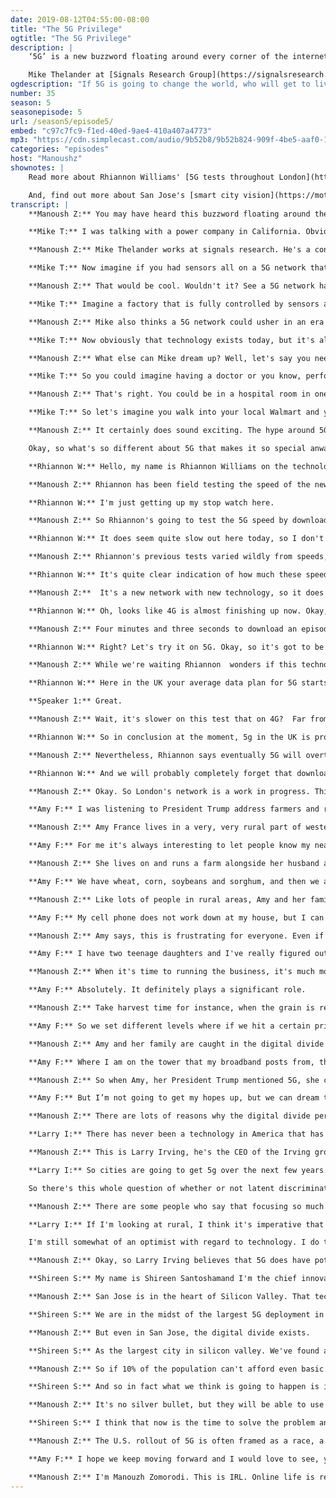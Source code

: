 ```yaml
---
date: 2019-08-12T04:55:00-08:00
title: "The 5G Privilege"
ogtitle: "The 5G Privilege"
description: |
    ‘5G’ is a new buzzword floating around every corner of the internet. But what exactly is this hyped-up cellular network, often referred to as the next technological evolution in mobile internet communications? Will it really be 100 times faster than what we have now? What will it make possible that has never been possible before? Who will reap the benefits? And, who will get left behind?

    Mike Thelander at [Signals Research Group](https://signalsresearch.com/) imagines the wild ways 5G might change our lives in the near future. [Rhiannon Williams](https://twitter.com/RhiannonJudithW/) hits the street to test drive a new 5G network. [Amy France](https://twitter.com/amy_kaymay/) lives in a very rural part of Kansas — she dreams of the day that true, fast internet could come to her farm (but isn’t holding her breath). [Larry Irving](https://twitter.com/larry_irving/) explains why technology has never been provided equally to everyone, and why he fears 5G will leave too many people out. [Shireen Santosham](https://twitter.com/ssantosham/), though, is doing what she can to leverage 5G deployment in order to bridge the digital divide in her city of San Jose.
ogdescription: "If 5G is going to change the world, who will get to live in it? Explore the future of mobile internet in Firefox's IRL podcast. "
number: 35
season: 5
seasonepisode: 5
url: /season5/episode5/
embed: "c97c7fc9-f1ed-40ed-9ae4-410a407a4773"
mp3: "https://cdn.simplecast.com/audio/9b52b8/9b52b824-909f-4be5-aaf0-10f9e93c7818/c97c7fc9-f1ed-40ed-9ae4-410a407a4773/irl_s5_e05_5g_privilege_final_tc.mp3"
categories: "episodes"
host: "Manoushz"
shownotes: |
    Read more about Rhiannon Williams' [5G tests throughout London](https://inews.co.uk/news/what-its-like-to-use-ees-5g-network-in-london/).

    And, find out more about San Jose's [smart city vision](https://moti.sanjosemayor.org/smart-city-vision/) that hopes to bridge the digital divide.
transcript: |
    **Manoush Z:** You may have heard this buzzword floating around the Internet lately: "5G" - 5G as in fifth generation. It's the next technological evolution in mobile internet communications. A completely new network for anyone who accesses the Internet on their smartphone or other wireless device. boosters of the new tech say It could be a hundred times faster than what we have available now and with speeds like that, people are imagining all kinds of things we might be able to do with this hyped up new network.

    **Mike T:** I was talking with a power company in California. Obviously you have lots of fires that take place in California. Power lines fall down. It creates a fire. It's devastating.

    **Manoush Z:** Mike Thelander works at signals research. He's a consultant for telecom companies.

    **Mike T:** Now imagine if you had sensors all on a 5G network that could sense when that the pole is falling down and actually turn off the power before the line hits the ground. That would be phenomenal.

    **Manoush Z:** That would be cool. Wouldn't it? See a 5G network has more bandwidth, more space to handle more connections. So you can make a lot more tiny devices each with an embedded 5G chip and add them to a network. Think Internet of things on 5G steroids.

    **Mike T:** Imagine a factory that is fully controlled by sensors and other devices all running on a 5G  network where it requires not necessarily fast data speeds or high amounts of data, but it requires very high reliability.

    **Manoush Z:** Mike also thinks a 5G network could usher in an era of truly autonomous vehicles.

    **Mike T:** Now obviously that technology exists today, but it's all each vehicle for itself. Now imagine a world where these vehicles can talk to each other. These cars can talk to infrastructure on the side of the road. They can talk to pedestrians, they can warn a pedestrian that they're coming up behind them. So it really takes your autonomous driving to a whole new nother realm in terms of both efficiency as well as safety.

    **Manoush Z:** What else can Mike dream up? Well, let's say you needed very specialized surgery, but the best doctor for the job is thousands of miles away.

    **Mike T:** So you could imagine having a doctor or you know, performing an operation on a patient in a distant city. What 5G is providing is the communications link to ensure that that doctor, if he's moving his hands and using, you know, AR/VR type technology that he can sense the patient in real time.

    **Manoush Z:** That's right. You could be in a hospital room in one part of the country while a surgeon on the other side of the country using a 5G connected medical room could save your life. It'll be so fast, the physician will feel like they're right there with you. If 5G lives up to the expectations, then even something more mundane as are run to the grocery store could change dramatically.

    **Mike T:** So let's imagine you walk into your local Walmart and your Costco and you obviously see signs advertising what's on sale. Now imagine you have on say a pair of Google goggles. You know, and your goggles have little pop up windows that only you can see because it's augmented reality and they could point out things in the store that might be of interest to you. To me. That sounds exciting.

    **Manoush Z:** It certainly does sound exciting. The hype around 5G and there is a lot of it suggests that there is nothing, it can't make better. Again, boosters argue it will bring a revolutionary new internet to everyone. That 5G cell towers will get more people online than ever before and if so, maybe those dreamy kind of science fictiony ideas will reach everyone in just a few years. Look beyond the hype though and you start to see how 5G also brings its share of problems. For one, it may be that 5G will privilege the few and not the many. If 5G really can change the world, then who gets to live in that world? I'm Manoush Zomorodi and this is IRL, an original podcast from Firefox. Firefox believes everyone has the right to be online, whether on their computer or on their phone. It's mobile browser lets you search privately. It blocks ads you don't want to see and it's lightening fast and saving you both time and precious data. Look up firefox.com on your mobile device and try the browser that's on your side.

    Okay, so what's so different about 5G that makes it so special anway? Let me unpack this for you with a bit of tech talk. It comes down to three things. First, like I said, the data can travel super fast. Imagine downloading an entire season of your favorite show on your phone in a matter of seconds. Next, there's no latency, no really detectable delay between sending and receiving commands. That's what would make remote surgery possible. And third, it has massive capacity. The bandwidth it transmits on is wider than what we currently use. It can handle significantly more traffic. But 5G does have a downside. It has terrible range. All wireless signals can be affected by interference, a building, a wall, a microwave, and so on. But 5G signal is especially sensitive. It's more vulnerable to interruption. The good rainfall would be enough to block it. And the way that you fix that is by installing more antennas closer together to boost the signal. The small cells can be about the size of a backpack or even just a little bit bigger. Stick these cells a few hundred feet apart from each other and you can build a robust network. 5G networks are rapidly coming online around the world. South Korea, China, Britain, the U.S.  these countries are the early adopters. Over in London, British telecom company EE switched on its first 5G network in April.

    **Rhiannon W:** Hello, my name is Rhiannon Williams on the technology correspondent for the I-newspaper in London.

    **Manoush Z:** Rhiannon has been field testing the speed of the new 5G network, and we asked her to test it specifically for us. We wanted to know if it lives up to the hype.

    **Rhiannon W:** I'm just getting up my stop watch here.

    **Manoush Z:** So Rhiannon's going to test the 5G speed by downloading a show from Netflix. First she’ll try it on a 4G smartphone. Then on a 5G one

    **Rhiannon W:** It does seem quite slow out here today, so I don't think we're going to see anything too spectacular, but it's worth a check to see.

    **Manoush Z:** Rhiannon's previous tests varied wildly from speeds, marginally better than 4G to speeds that actually did live up to the hype of 5G.

    **Rhiannon W:** It's quite clear indication of how much these speeds will vary. Sometimes seeing, you know, speeds of around 650 megabytes per second and then other times it's topping out around 50 there's a huge difference and a lot of the networks in the UK are saying that it is going to take a while for the speeds to stabilize.

    **Manoush Z:**  It's a new network with new technology, so it does come with growing pains.

    **Rhiannon W:** Oh, looks like 4G is almost finishing up now. Okay, that's completed at four minutes and three seconds.

    **Manoush Z:** Four minutes and three seconds to download an episode using a 4G smartphone. It's kind of network most of us already use.

    **Rhiannon W:** Right? Let's try it on 5G. Okay, so it's got to be four minutes and three seconds though, which is pretty lengthy. That's one of the longer times I've seen while testing.

    **Manoush Z:** While we're waiting Rhiannon  wonders if this technology is even worth the price.

    **Rhiannon W:** Here in the UK your average data plan for 5G starts around 50 pounds a month. There's not, not incredibly cheap, 50 pounds, roughly 65 U.S. dollars a month. Plus you're going to need that new phone. How interested are consumers in paying this much money? You know download speeds are one thing, but will the majority of people sort of care enough to jump on the bandwagon straight away? I mean probably not. Okay, so the episode is finally finished downloading on 5G at four minutes and 34 seconds. So there you go. Is actually slower than 4G. Just going to play your little clip of that now.

    **Speaker 1:** Great.

    **Manoush Z:** Wait, it's slower on this test that on 4G?  Far from the promise of being able to download an entire season of a show in seconds. Clearly this 5G network for now anyway does not quite deliver on its promise. To be fair. This single non scientific experiment that we conducted with Rhiannon isn't enough on its own to say that London's new 5G network is a total bust, but it does showcase the contrast between marketing and the current reality.

    **Rhiannon W:** So in conclusion at the moment, 5g in the UK is probably a little bit over hyped compared to what consumers actually want.

    **Manoush Z:** Nevertheless, Rhiannon says eventually 5G will overtake her city.

    **Rhiannon W:** And we will probably completely forget that download speeds were as an inverted commerce slow as they were over a 4G connection. So the ever marching, relentless marching onwards suite of technology continues.

    **Manoush Z:** Okay. So London's network is a work in progress. This is brand new technology and it takes a lot of equipment and it's expensive, but densely populated cities like London are prime targets for 5G because you can build networks faster, there's more people that you can reach more quickly. If you don't live in a city though, it's unlikely that you will get 5G anytime soon. Perhaps never. That discrepancy is already a problem and there's a name for it. The digital divide - 5G risks making it worse.

    **Amy F:** I was listening to President Trump address farmers and ranchers and ethanol plant workers and things like that and he mentioned 5G and I would love to have that.

    **Manoush Z:** Amy France lives in a very, very rural part of western Kansas in the U.S. Her phone reception isn't great

    **Amy F:** For me it's always interesting to let people know my nearest Walmart or McDonald's is an hour away.

    **Manoush Z:** She lives on and runs a farm alongside her husband and kids.

    **Amy F:** We have wheat, corn, soybeans and sorghum, and then we also have a cattle, so we have mamas and babies.

    **Manoush Z:** Like lots of people in rural areas, Amy and her family have basic internet - broadband in their case, but it's not that good.

    **Amy F:** My cell phone does not work down at my house, but I can do wifi calling in and jump onto that, but when I jump onto my phone, that usually means my kids, if they're doing anything, they're watching anything on Netflix that usually stops or buffers until I get done with my conversation.

    **Manoush Z:** Amy says, this is frustrating for everyone. Even if as a parent, poor connectivity has its benefits too.

    **Amy F:** I have two teenage daughters and I've really figured out that it works to my advantage because at a certain time I just turn our internet off and voila they can disconnect whether they like it or not.

    **Manoush Z:** When it's time to running the business, it's much more than frustrating for Amy.

    **Amy F:** Absolutely. It definitely plays a significant role.

    **Manoush Z:** Take harvest time for instance, when the grain is ready to sell and he gets online to find buyers, the price for grain is always changing though. So she needs to watch the market and be ready to sell at just the right moment. Sometimes though when that moment hits the Internet fails.

    **Amy F:** So we set different levels where if we hit a certain price then we want to take part in that. And so I got notification that that was happening. So I came into my office, I knew what I wanted to lock in and I got the little like caution triangle and my the bottom right hand corner of my screen. And I was like, what is this? So I ran back, I reset my router. I waited for it to reboot nothing. So I hopped in my car and I drove about two, three miles to get good cell phone service. And by the time I was able to get good cell phone service, the price had gone back down. So it was literally like through my fingers.

    **Manoush Z:** Amy and her family are caught in the digital divide and like many families living far away from cities, they're constantly behind the curve on internet technology. And the reason is simple for companies providing Internet service, she's not worth the investment.

    **Amy F:** Where I am on the tower that my broadband posts from, there's only maybe three or four people pulling from it. So it's not, you know, it doesn't make sense for them to put a lot of money into that for just a few of their rural customers.

    **Manoush Z:** So when Amy, her President Trump mentioned 5G, she couldn't help but wonder what it could possibly do for her, her family and her business.

    **Amy F:** But I’m not going to get my hopes up, but we can dream that someday we can watch something and talk on the phone at the same time.

    **Manoush Z:** There are lots of reasons why the digital divide persists. It can be financial, like my family can't afford it or sometimes it's an issue of literacy, like I don't understand why I even need it. For others still like Amy France and her family. The infrastructure simply isn't there.

    **Larry I:** There has never been a technology in America that has been provided to all Americans that’s even close to the same amount of time.

    **Manoush Z:** This is Larry Irving, he's the CEO of the Irving group. He co founded the mobile alliance for global good and he's long been an advocate for bridging the digital divide and he thinks the 5G divide won't only be an urban rural issue.

    **Larry I:** So cities are going to get 5g over the next few years. And the question is who in those cities gets access to 5g first, right? Is it going to be downtown? It's going to be everybody can be just the bright, rich people, just  poor people. How do we do this? And here's what's really weird...what we found out in wireless technology, if you ever, if you ever looked at commercials for computers, the people in computer commercials almost always look like, you know, kind of middle class white people and that’s who they are marketing to. Some genius in wireless technology figured out that black people and brown people and people in inner cities really loved their mobile devices. And so if you watch apple or t-mobile or at and t, Verizon mobile commercials, they're much more reflective of all of America because there's a lot of money to be made by, you know, there are trillions of dollars of spending power of blacks and browns, but the folks who deploy these networks aren't necessarily the people who understand that wireless technologies are really attractive to people who, you know, don't have other forms of entertainment or who may not have, you know, a big home, but they do want to watch Netflix on their mobile device.

    So there's this whole question of whether or not latent discriminatory practices are gonna come up to 5G, how that all is going to unravel is unknown.

    **Manoush Z:** There are some people who say that focusing so much on 5G and getting so excited about the potential for it actually distracts from another conversation that needs to have, which is that the telecoms communications have not given these communities rural or inner city broadband that they have reneged on their, their promises to connect all of these communities and now we're just kicking the can down the road and being like, well, okay, so forget about that. Let's just talk 5G. What do you say to that?

    **Larry I:** If I'm looking at rural, I think it's imperative that we get a functioning affordable level of wireless Internet service to rural America and that's not going to be 5G in the near term and I think it's insulting to the intelligence of any thinking American to say that 5G is a solution for rural America. Every time I asked the question in any venue to anybody who knows anything about 5G or the laws of physics, they'll say, yeah, Larry, you kind of right. You know, this is just marketing talk

    I'm still somewhat of an optimist with regard to technology. I do think you can do good things if deployed correctly. So making investments in 5G, building out this infrastructure where it's affordable makes sense, but making sure that it's not just a technology for the affluent and making sure that we're not red lining the poor and the elderly and the single moms and the new immigrants. That's something I think that policy makers should be insuring.

    **Manoush Z:** Okay, so Larry Irving believes that 5G does have potential promise, but he doesn't think it brings that promise to everyone. He's not alone in thinking that, but there are examples of cities who are trying to kind of play it both ways to get ahead of this problem.

    **Shireen S:** My name is Shireen Santoshamand I'm the chief innovation officer for the Mayor Sam Liccardo in San Jose.

    **Manoush Z:** San Jose is in the heart of Silicon Valley. That tech rich hub of America that drives huge amounts of internet innovation. So naturally the city is on board with 5G.

    **Shireen S:** We are in the midst of the largest 5G deployment in the country. So we went and negotiated with a wonderful team here with the carriers, the telecom carriers, and we will be deploying 4,200 small cells across our city, laying hundreds of miles of fiber across the city to upgrade all of our digital infrastructure. And we'll be one of the first trench of cities getting to 5G.

    **Manoush Z:** But even in San Jose, the digital divide exists.

    **Shireen S:** As the largest city in silicon valley. We've found about 95,000 residents, which is close to 10% of our city is not connected in San Jose. In larger cities, it's mostly because of the cost of services. So for example, in the survey that we did, over 60% of our low income residents said they couldn't afford a $10 a month plan.

    **Manoush Z:** So if 10% of the population can't afford even basic internet now, how could they possibly afford a premium 5G connection? Shireen realizes this is a big challenge.

    **Shireen S:** And so in fact what we think is going to happen is it will deepen the digital divide because those who are connected and are getting better and better services will speed ahead while those who are on the wrong side will just slip farther behind. So here's what Shireen in San Jose are doing about it. They've made a deal with the carriers who are building the 5G network. The city is earning revenue from that deployment and they're investing that money right back into the community. We took the revenues that we're getting from these telecommunication companies and we've repurposed them into $24 million digital inclusion fund for the city to connect about 50,000 households to the Internet as well as skill up our residents in digital skills so that they can really be part of the Silicon Valley economy.

    **Manoush Z:** It's no silver bullet, but they will be able to use the money in all kinds of different ways. Really what we think about as a silver buckshot. And so part of this we'll be working on getting low cost plans to people in need, working with our community organizations, partnering with telecommunication companies. We have very ambitious goals around digital literacy.

    **Shireen S:** I think that now is the time to solve the problem and really take a good look at the digital divide. If we don't solve it now, then we will be looking at even greater social inequality in the future. And so it's not too late, but it is urgent.

    **Manoush Z:** The U.S. rollout of 5G is often framed as a race, a race to dominate the world with this technology before another country does. And this race is usually framed between China and the U.S. China has a lead on the tech required for 5G, mainly from a Chinese company called Huawei. The U.S. says, 5G equipment from China poses a security and surveillance risk. They've restricted American companies from doing business with Huawei and urged other countries to do the same. Back at home, there's a lot more politics going on too. Like that deal that San Jose made with the telecom companies, other US cities don't have that kind of leverage anymore. The federal communications commission, the FCC changed the rules on the entire process. They say it's to speed up five G deployment across the country. Keep it from getting bogged down. The bright, bold, incredible future of 5G might be around the corner, but even if it arrived soon, a 5g rollout probably won't get to tens of millions of people in countries all over the world who have trouble getting online already. Once again, these people like Amy France, the farmer in western Kansas, we'll be left out.

    **Amy F:** I hope we keep moving forward and I would love to see, you know, the same access all across the board. And until then, we'll continue to adapt. But look forward to the day that I can tell you in my speeds are through the roof.

    **Manoush Z:** I'm Manouzh Zomorodi. This is IRL. Online life is real life. An original podcast from Firefox.
---
```


